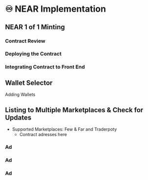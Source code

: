 # ♾ NEAR Implementation

## NEAR 1 of 1 Minting

### Contract Review



### Deploying the Contract



### Integrating Contract to Front End



## Wallet Selector



Adding Wallets



## Listing to Multiple Marketplaces & Check for Updates

* Supported Marketplaces: Few & Far and Traderpoty
  * Contract adresses here

### Ad

### Ad

### Ad
